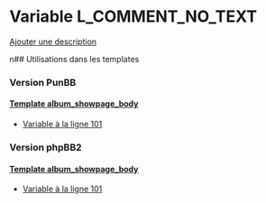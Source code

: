 # Variable L_COMMENT_NO_TEXT
[Ajouter une description](https://fa-tvars.appspot.com/L_COMMENT_NO_TEXT)

n## Utilisations dans les templates

### Version PunBB

#### [Template album_showpage_body](punbb/album_showpage_body.md)
* [Variable à la ligne 101](../punbb/album_showpage_body.tpl#L101)

### Version phpBB2

#### [Template album_showpage_body](subsilver/album_showpage_body.md)
* [Variable à la ligne 101](../subsilver/album_showpage_body.tpl#L101)